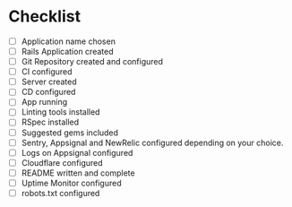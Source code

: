 # Checklist

- [ ] Application name chosen
- [ ] Rails Application created
- [ ] Git Repository created and configured
- [ ] CI configured
- [ ] Server created
- [ ] CD configured
- [ ] App running
- [ ] Linting tools installed
- [ ] RSpec installed
- [ ] Suggested gems included
- [ ] Sentry, Appsignal and NewRelic configured depending on your choice.
- [ ] Logs on Appsignal configured
- [ ] Cloudflare configured
- [ ] README written and complete
- [ ] Uptime Monitor configured
- [ ] robots.txt configured
